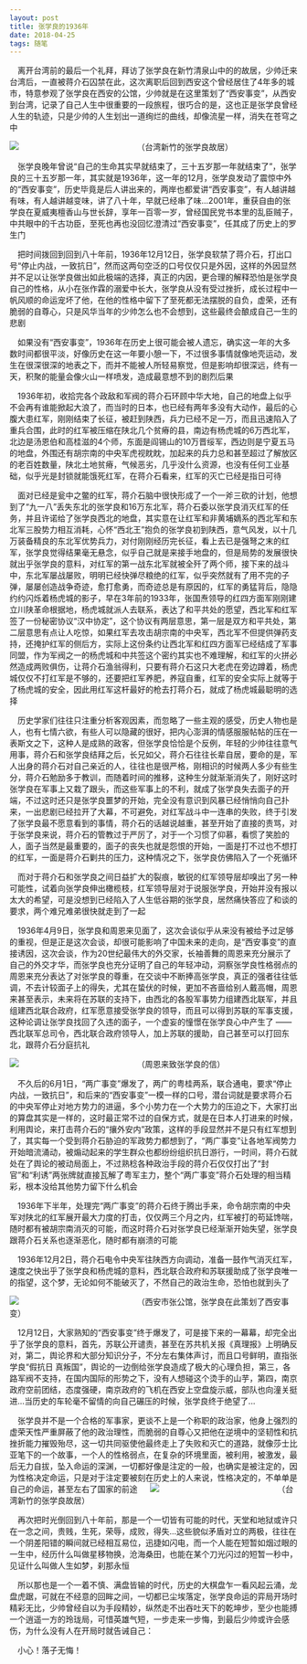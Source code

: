 ```yaml
---
layout: post
title: 张学良的1936年
date: 2018-04-25
tags: 随笔
---
```


　离开台湾前的最后一个礼拜，拜访了张学良在新竹清泉山中的的故居，少帅迁来台湾后，一直被蒋介石囚禁在此，这次离职后回到西安这个曾经居住了4年多的城市，特意参观了张学良在西安的公馆，少帅就是在这里策划了“西安事变”，从西安到台湾，记录了自己人生中很重要的一段旅程，很巧合的是，这也正是张学良曾经人生的轨迹，只是少帅的人生划出一道绚烂的曲线，却像流星一样，消失在苍穹之中

![](/images/posts/张学良的1936年/张学良的1936年_01.jpg)
　　　　　　　　　　　　　　　（台湾新竹的张学良故居）

　张学良晚年曾说“自己的生命其实早就结束了，三十五岁那一年就结束了”，张学良的三十五岁那一年，其实就是1936年，这一年的12月，张学良发动了震惊中外的“西安事变”，历史毕竟是后人讲出来的，两岸也都爱讲“西安事变”，有人越讲越有味，有人越讲越变味，讲了八十年，早就已经串了味...2001年，重获自由的张学良在夏威夷檀香山与世长辞，享年一百零一岁，曾经国民党书本里的乱臣贼子，中共眼中的千古功臣，至死也再也没回忆澄清过“西安事变”，任其成了历史上的罗生门

　把时间拨回到回到八十年前，1936年12月12日，张学良软禁了蒋介石，打出口号“停止内战，一致抗日”，然而这两句空泛的口号仅仅只是外因，这样的外因显然并不足以让张学良做出如此极端的选择，真正的内因，更合理的解释恐怕是张学良自己的性格，从小在张作霖的溺爱中长大，张学良从没有受过挫折，成长过程中一帆风顺的命运宠坏了他，在他的性格中留下了至死都无法摆脱的自负，虚荣，还有脆弱的自尊心，只是风华当年的少帅怎么也不会想到，这些最终会酿成自己一生的悲剧

　如果没有“西安事变”，1936年在历史上很可能会被人遗忘，确实这一年的大多数时间都很平淡，好像历史在这一年要小憩一下，不过很多事情就像地壳运动，发生在很深很深的地表之下，而并不能被人所轻易察觉，但是影响却很深远，终有一天，积聚的能量会像火山一样喷发，造成最意想不到的剧烈后果

　1936年初，收拾完各个政敌和军阀的蒋介石环顾中华大地，自己的地盘上似乎不会再有谁能掀起大浪了，而当时的日本，也已经有两年多没有大动作，最后的心腹大患红军，刚刚结束了长征，被赶到陕西，兵力已经不足一万，而且迅速陷入了重兵合围，此时的红军被压缩在陕北几个贫瘠的县，南边有杨虎城的6万西北军，北边是汤恩伯和高桂滋的4个师，东面是阎锡山的10万晋绥军，西边则是宁夏五马的地盘，外围还有胡宗南的中央军虎视眈眈，加起来的兵力总和甚至超过了解放区的老百姓数量，陕北土地贫瘠，气候恶劣，几乎没什么资源，也没有任何工业基础，似乎光是封锁就能饿死红军，在蒋介石看来，红军的灭亡已经是指日可待

　面对已经是瓮中之鳖的红军，蒋介石脑中很快形成了一个一斧三砍的计划，他想到了“九一八”丢失东北的张学良和16万东北军，蒋介石委以张学良消灭红军的任务，并且许诺给了张学良西北的地盘，其实意在让红军和非黄埔嫡系的西北军和东北军三股势力相互消耗，心怀“西北王”抱负的张学良初到陕西，意气风发，以十几万装备精良的东北军优势兵力，对付刚刚经历完长征，看上去已是强弩之末的红军，张学良觉得结果毫无悬念，似乎自己就是来接手地盘的，但是局势的发展很快就出乎张学良的意料，对红军的第一战东北军就被全歼了两个师，接下来的战斗中，东北军屡战屡败，明明已经快弹尽粮绝的红军，似乎突然就有了用不完的子弹，屡屡创造战争奇迹，愈打愈勇，而奇迹总是有原因的，红军的勇猛背后，隐隐约约闪烁着杨虎城的影子，早在3年前的1933年，张国焘领导的红四方面军刚刚建立川陕革命根据地，杨虎城就派人去联系，表达了和平共处的愿望，西北军和红军签了一份秘密协议“汉中协定”，这个协议有两层意思，第一层是双方和平共处，第二层意思有点让人吃惊，如果红军去攻击胡宗南的中央军，西北军不但提供弹药支持，还掩护红军的侧后方，实际上这份条约让西北军和红四方面军已经结成了军事同盟，作为军阀之一的杨虎城和中共签这个密约其实也不难理解，和红军的火拼必然造成两败俱伤，让蒋介石渔翁得利，只要有蒋介石这只大老虎在旁边蹲着，杨虎城仅仅不打红军是不够的，还要把红军养肥，养寇自重，红军的安全实际上就等于了杨虎城的安全，因此用红军这杆最好的枪去打蒋介石，就成了杨虎城最聪明的选择

　历史学家们往往只注重分析客观因素，而忽略了一些主观的感受，历史人物也是人，也有七情六欲，有些人可以隐藏的很好，把内心澎湃的情感服服帖帖的压在一表斯文之下，这种人是成熟的政客，但张学良恰恰是个反例，年轻的少帅往往意气用事，蒋介石和张学良结拜之后，长兄如父，蒋介石往往长辈自居，要命的是，军人出身的蒋介石对自己亲近的人，往往也是很严格，刚相识的时候两人多少有些生分，蒋介石勉励多于教训，而随着时间的推移，这种生分就渐渐消失了，刚好这时张学良在军事上又栽了跟头，而这些军事上的不利，就成了张学良失去面子的开端，不过这时还只是张学良噩梦的开始，完全没有意识到风暴已经悄悄向自己扑来，一出悲剧已经拉开了大幕，不可避免，对红军战斗中一连串的失败，终于引发了张学良最不愿意看到的事情，蒋介石的话越说越重，甚至开始了直接的责骂，对于张学良来说，蒋介石的管教过于严厉了，对于一个习惯了仰慕，看惯了笑脸的人，面子当然是最重要的，面子的丧失也就是怨恨的开始，一面是打不过也不想打的红军，一面是蒋介石剿共的压力，这种情况之下，张学良仿佛陷入了一个死循环

　而对于蒋介石和张学良之间日益扩大的裂痕，敏锐的红军领导层却嗅出了另一种可能性，试着向张学良伸出橄榄枝，红军领导层对于说服张学良，开始并没有报以太大的希望，可是没想到已经陷入了人生低谷期的张学良，居然痛快答应了和谈的要求，两个难兄难弟很快就走到了一起

　1936年4月9日，张学良和周恩来见面了，这次会谈似乎从来没有被给予过足够的重视，但是正是这次会谈，却很可能影响了中国未来的走向，是“西安事变”的直接诱因，这次会谈，作为20世纪最伟大的外交家，长袖善舞的周恩来充分展示了自己的外交才华，而张学良也充分证明了自己的年轻冲动，洞察张学良性格弱点的周恩来充分表达了对张学良的尊重，在交谈中不断捧高张学良，真正的强者往往低调，不去计较面子上的得失，尤其在蛰伏的时候，更加不吝啬给别人戴高帽，周恩来甚至表示，未来将在苏联的支持下，由西北的各股军事势力组建西北联军，并且组建西北联合政府，红军愿意接受张学良的领导，而且可以得到苏联的军事支援，这种论调让张学良找回了久违的面子，一个虚妄的憧憬在张学良心中产生了 —— 西北联军总司令，西北联合政府领导人，加上苏联的援助，自己甚至可以打回东北，跟蒋介石分庭抗礼

![](/images/posts/张学良的1936年/张学良的1936年_02.jpg)
　　　　　　　　　　　　　　　（周恩来致张学良的信）

　不久后的6月1日，“两广事变”爆发了，两广的粤桂两系，联合通电，要求“停止内战，一致抗日”，和后来的“西安事变”一模一样的口号，潜台词就是要求蒋介石的中央军停止对地方势力的进逼，多个小势力在一个大势力的压迫之下，大家打出的算盘其实是一样的，这时最正常不过的自保方式，就是在日本人打进来的时候，利用舆论，来打击蒋介石的“攘外安内”政策，这样的手段显然并不是只有红军想到了，其实每一个受到蒋介石胁迫的军政势力都想到了，“两广事变”让各地军阀势力开始暗流涌动，被煽动起来的学生群众也都纷纷组织抗日游行，一时间，蒋介石就处在了舆论的被动局面上，不过熟稔各种政治手段的蒋介石仅仅打出了“封官”和“利诱”两张牌就直接瓦解了粤军主力，整个“两广事变”蒋介石处理的相当精彩，根本没给其他势力留下什么机会

　1936年下半年，处理完“两广事变”的蒋介石终于腾出手来，命令胡宗南的中央军对陕北的红军展开最大力度的打击，仅仅两三个月之内，红军被打的苟延馋喘，随时都有被胡宗南消灭的可能，而这时蒋介石对张学良已经渐渐开始失望，张学良跟蒋介石关系也逐渐恶化，随时都有崩溃的可能

　1936年12月2日，蒋介石电令中央军往陕西方向调动，准备一鼓作气消灭红军，速度之快出乎了张学良和杨虎城的意料，西北联合政府和苏联援助成了张学良唯一的指望，这个梦，无论如何不能破灭了，不然自己的政治生命，恐怕也就到头了

![](/images/posts/张学良的1936年/张学良的1936年_03.jpg)
　　　　　　　　　　　　　　　（西安市张公馆，张学良在此策划了西安事变）

　12月12日，大家熟知的“西安事变”终于爆发了，可是接下来的一幕幕，却完全出乎了张学良的意料，首先，苏联公开谴责，甚至在苏共机关报《真理报》上明确反对，第二，舆论界和大部分知识分子，不分左右集体声讨，而且口号鲜明，直指张学良“假抗日 真叛国”，舆论的一边倒给张学良造成了极大的心理负担，第三，各路军阀不支持，在国内国际的形势之下，没有人想碰这个烫手的山芋，第四，南京政府空前团结，态度强硬，南京政府的飞机在西安上空盘旋示威，部队也向潼关挺进...当历史的车轮毫不留情的向自己碾压的时候，张学良终于绝望了...

　张学良并不是一个合格的军事家，更谈不上是一个称职的政治家，他身上强烈的虚荣天性严重屏蔽了他的政治理性，而脆弱的自尊心又把他在逆境中的坚韧性和抗挫折能力摧毁殆尽，这一切共同驱使他最终走上了失败和灭亡的道路，就像莎士比亚笔下的一个故事，一个人的性格弱点，在复杂的环境里面，被利用，被激发，最后无力自拔，坠入命运的深渊，一切都好像是注定的一般，也确实是被注定的，因为性格决定命运，只是对于注定要被刻在历史上的人来说，性格决定的，不单单是自己的命运，甚至左右了国家的前途
　
![](/images/posts/张学良的1936年/张学良的1936年_04.jpg)
　　　　　　　　　　　　　　　（台湾新竹的张学良故居）

　再次把时光倒回到八十年前，那是一个一切皆有可能的时代，天堂和地狱或许只在一念之间，贵贱，生死，荣辱，成败，得失...这些貌似矛盾对立的两极，往往在一个阴差阳错的瞬间就已经相互易位，迅捷如闪电，而一个人能在短暂如烟过眼的一生中，经历什么叫做星移物换，沧海桑田，也能在某个刀光闪过的短暂一秒中，见证什么叫做人生如梦，刹那永恒

　所以那也是一个一着不慎、满盘皆输的时代，历史的大棋盘乍一看风起云涌，龙盘虎踞，可就在不经意的回眸之间，一切都已尘埃落定，张学良命运的弈局开场时精彩无比，少帅曾经自以为手段精妙，纵然走不出吞吐天下的乾坤步，至少也能搏一个逍遥一方的玲珑局，可惜英雄气短，一步走来一步悔，到最后少帅或许会感伤，为什么没有人在开局时就告诫自己：

　小心！落子无悔！


